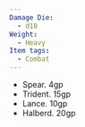 ```yaml
---
Damage Die:
  - d10
Weight:
  - Heavy
Item tags:
  - Combat
---
```

- Spear. 4gp
- Trident. 15gp
- Lance. 10gp
- Halberd. 20gp